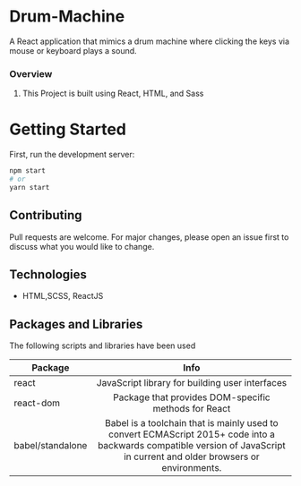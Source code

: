 # Drum-Machine
A React application that mimics a drum machine where clicking the keys via mouse or keyboard plays a sound.
 
### Overview
1. This Project is built using React, HTML, and Sass


# Getting Started

First, run the development server:

```bash
npm start
# or
yarn start
```

## Contributing

Pull requests are welcome. For major changes, please open an issue first to discuss what you would like to change.

## Technologies
- HTML,SCSS, ReactJS
## Packages and Libraries

The following scripts and libraries have been used

|Package        |Info           |
| ------------- |:-------------:|
|react | JavaScript library for building user interfaces    |
| react-dom | Package that provides DOM-specific methods for React    |
| babel/standalone | Babel is a toolchain that is mainly used to convert ECMAScript 2015+ code into a backwards compatible version of JavaScript in current and older browsers or environments.   |


